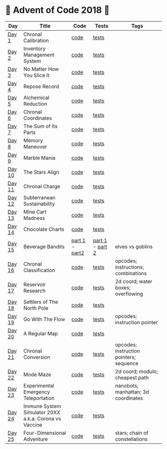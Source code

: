 # 🎁 Advent of Code 2018 🌟

| Day  | Title | Code | Tests | Tags |
| ---- | ----- | ---- | ----- | ---- |
| [Day 1](https://adventofcode.com/2018/day/1)    | Chronal Calibration                                     | [code](../../java/aoc2018/day01/Day1.java) | [tests](../../../test/java/aoc2018/day01/Day1Test.java)      | |
| [Day 2](https://adventofcode.com/2018/day/2)    | Inventory Management System                             | [code](../../java/aoc2018/day02/Day2.java) | [tests](../../../test/java/aoc2018/day02/Day2Test.java)      | |
| [Day 3](https://adventofcode.com/2018/day/3)    | No Matter How You Slice It                              | [code](day03/Day3.kt)                      | [tests](../../../test/kotlin/aoc2018/day03/Day3KtTest.kt)    | |
| [Day 4](https://adventofcode.com/2018/day/4)    | Repose Record                                           | [code](day04/Day4.kt)                      | [tests](../../../test/kotlin/aoc2018/day04/Day4KtTest.kt)    | |
| [Day 5](https://adventofcode.com/2018/day/5)    | Alchemical Reduction                                    | [code](day05/Day5.kt)                      | [tests](../../../test/kotlin/aoc2018/day05/Day5KtTest.kt)    | |
| [Day 6](https://adventofcode.com/2018/day/6)    | Chronal Coordinates                                     | [code](../../java/aoc2018/day06/Day6.java) | [tests](../../../test/java/aoc2018/day06/Day6Test.java)      | |
| [Day 7](https://adventofcode.com/2018/day/7)    | The Sum of Its Parts                                    | [code](day07/Day7.kt)                      | [tests](../../../test/kotlin/aoc2018/day07/Day7KtTest.kt)    | |
| [Day 8](https://adventofcode.com/2018/day/8)    | Memory Maneuver                                         | [code](day08/Day8.kt)                      | [tests](../../../test/kotlin/aoc2018/day08/Day8KtTest.kt)    | |
| [Day 9](https://adventofcode.com/2018/day/9)    | Marble Mania                                            | [code](day09/Day9.kt)                      | [tests](../../../test/kotlin/aoc2018/day09/Day9KtTest.kt)    | |
| [Day 10](https://adventofcode.com/2018/day/10)  | The Stars Align                                         | [code](day10/Day10.kt)                     | [tests](../../../test/kotlin/aoc2018/day10/Day10KtTest.kt)   | |
| [Day 11](https://adventofcode.com/2018/day/11)  | Chronal Charge                                          | [code](day11/Day11.kt)                     | [tests](../../../test/kotlin/aoc2018/day11/Day11KtTest.kt)   | |
| [Day 12](https://adventofcode.com/2018/day/12)  | Subterranean Sustainability                             | [code](../../java/aoc2018/day12/Day12.java)| [tests](../../../test/java/aoc2018/day12/Day12Test.java)     | |
| [Day 13](https://adventofcode.com/2018/day/13)  | Mine Cart Madness                                       | [code](../../java/aoc2018/day13/Day13.java)| [tests](../../../test/java/aoc2018/day13/Day13Test.java)     | |
| [Day 14](https://adventofcode.com/2018/day/14)  | Chocolate Charts                                        | [code](day14/Day14.kt)                     | [tests](../../../test/kotlin/aoc2018/day14/Day14KtTest.kt)   | |
| [Day 15](https://adventofcode.com/2018/day/15)  | Beverage Bandits                                        | [part 1](../../java/aoc2018/day15/Day15.java) - [part2](day15/Day15Part2.kt) | [part 1](../../../test/java/aoc2018/day15/Day15Test.java) - [part 2](../../../test/kotlin/aoc2018/day15/Day15Part2Test.kt) | elves vs goblins                    |
| [Day 16](https://adventofcode.com/2018/day/16)  | Chronal Classification                                  | [code](day16/Day16.kt)                     | [tests](../../../test/kotlin/aoc2018/day16/Day16KtTest.kt)   | opcodes; instructions; combinations |
| [Day 17](https://adventofcode.com/2018/day/17)  | Reservoir Research                                      | [code](day17/Day17.kt)                     | [tests](../../../test/kotlin/aoc2018/day17/Day17Test.kt)     | 2d coord; water boxes; overflowing  |
| [Day 18](https://adventofcode.com/2018/day/18)  | Settlers of The North Pole                              | [code](day18/Day18.kt)                     | [tests](../../../test/kotlin/aoc2018/day18/Day18KtTest.kt)   | |
| [Day 19](https://adventofcode.com/2018/day/19)  | Go With The Flow                                        | [code](day19/Day19.kt)                     | [tests](../../../test/kotlin/aoc2018/day19/Day19KtTest.kt)   | opcodes; instruction pointer        |
| [Day 20](https://adventofcode.com/2018/day/20)  | A Regular Map                                           | [code](day20/Day20.kt)                     | [tests](../../../test/kotlin/aoc2018/day20/Day20KtTest.kt)   | |
| [Day 21](https://adventofcode.com/2018/day/21)  | Chronal Conversion                                      | [code](day21/Day21.kt)                     | [tests](../../../test/kotlin/aoc2018/day21/Day21KtTest.kt)   | opcodes; instruction pointers; sequence |
| [Day 22](https://adventofcode.com/2018/day/22)  | Mode Maze                                               | [code](day22/Day22.kt)                     | [tests](../../../test/kotlin/aoc2018/day22/Day22KtTest.kt)   | 2d coord; modulo; cheapest path     |
| [Day 23](https://adventofcode.com/2018/day/23)  | Experimental Emergency Teleportation                    | [code](day23/Day23.kt)                     | [tests](../../../test/kotlin/aoc2018/day23/Day23KtTest.kt)   | nanobots; manhattan; 3d coordinates |
| [Day 24](https://adventofcode.com/2018/day/24)  | Immune System Simulator 20XX <br>a.k.a. Corona vs Vaccine  | [code](day24/Day24.kt)                     | [tests](../../../test/kotlin/aoc2018/day24/Day24KtTest.kt)   | |
| [Day 25](https://adventofcode.com/2018/day/25)  | Four-Dimensional Adventure                              | [code](day25/Day25.kt)                     | [tests](../../../test/kotlin/aoc2018/day25/Day25KtTest.kt)   | stars; chain of constellations      |
